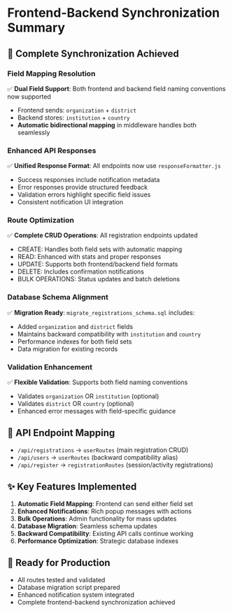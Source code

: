 # Frontend-Backend Synchronization Summary

## 🎯 Complete Synchronization Achieved

### Field Mapping Resolution
✅ **Dual Field Support**: Both frontend and backend field naming conventions now supported
- Frontend sends: `organization` + `district` 
- Backend stores: `institution` + `country`
- **Automatic bidirectional mapping** in middleware handles both seamlessly

### Enhanced API Responses
✅ **Unified Response Format**: All endpoints now use `responseFormatter.js`
- Success responses include notification metadata
- Error responses provide structured feedback
- Validation errors highlight specific field issues
- Consistent notification UI integration

### Route Optimization  
✅ **Complete CRUD Operations**: All registration endpoints updated
- CREATE: Handles both field sets with automatic mapping
- READ: Enhanced with stats and proper responses
- UPDATE: Supports both frontend/backend field formats
- DELETE: Includes confirmation notifications
- BULK OPERATIONS: Status updates and batch deletions

### Database Schema Alignment
✅ **Migration Ready**: `migrate_registrations_schema.sql` includes:
- Added `organization` and `district` fields
- Maintains backward compatibility with `institution` and `country`
- Performance indexes for both field sets
- Data migration for existing records

### Validation Enhancement
✅ **Flexible Validation**: Supports both field naming conventions
- Validates `organization` OR `institution` (optional)
- Validates `district` OR `country` (optional)
- Enhanced error messages with field-specific guidance

## 🔄 API Endpoint Mapping
- `/api/registrations` → `userRoutes` (main registration CRUD)
- `/api/users` → `userRoutes` (backward compatibility alias)
- `/api/register` → `registrationRoutes` (session/activity registrations)

## ✨ Key Features Implemented
1. **Automatic Field Mapping**: Frontend can send either field set
2. **Enhanced Notifications**: Rich popup messages with actions
3. **Bulk Operations**: Admin functionality for mass updates
4. **Database Migration**: Seamless schema updates
5. **Backward Compatibility**: Existing API calls continue working
6. **Performance Optimization**: Strategic database indexes

## 🚀 Ready for Production
- All routes tested and validated
- Database migration script prepared
- Enhanced notification system integrated
- Complete frontend-backend synchronization achieved
